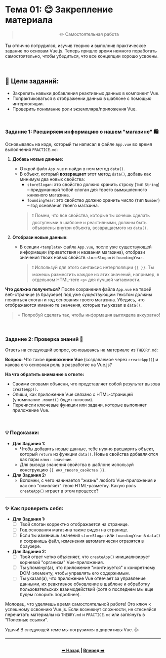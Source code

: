 # Тема 01: 😊 Закрепление материала
> <p align=center> ✏️ Самостоятельная работа </p>

Ты отлично потрудился, изучив теорию и выполнив практическое задание по основам Vue.js. Теперь пришло время немного поработать самостоятельно, чтобы убедиться, что все концепции хорошо усвоены.

<br>

## 🎯 Цели заданий:

* Закрепить навыки добавления реактивных данных в компонент Vue.
* Попрактиковаться в отображении данных в шаблоне с помощью интерполяции.
* Проверить понимание роли экземпляра/приложения Vue.

<br>

### Задание 1: Расширяем информацию о нашем "магазине" 🛍️

Основываясь на коде, который ты написал в файле `App.vue` во время выполнения `PRACTICE.md`:

1.  **Добавь новые данные:**
    * Открой файл `App.vue` и найди в нем метод `data()`.
    * В объект, который **возвращает** этот метод `data()`, добавь как минимум два новых свойства:
        * `storeSlogan`: это свойство должно хранить строку (тип `String`) – придуманный тобой слоган для твоего вымышленного книжного магазина.
        * `foundingYear`: это свойство должно хранить число (тип `Number`) – год основания твоего магазина.
        > ❗ Помни, что все свойства, которые ты хочешь сделать доступными в шаблоне и реактивными, должны быть объявлены внутри объекта, возвращаемого из `data()`.

2.  **Отобрази новые данные:**
    * В секции `<template>` файла `App.vue`, после уже существующей информации (приветствия и названия магазина), отобрази значения твоих новых свойств `storeSlogan` и `foundingYear`.
        > ❗ Используй для этого синтаксис интерполяции `{{ }}`. Ты можешь разместить каждое из этих значений, например, в отдельном HTML-теге `<p>` для лучшей читаемости.

**Что должно получиться?**
После сохранения файла `App.vue` на твоей веб-странице (в браузере) под уже существующим текстом должны появиться слоган и год основания твоего магазина. Убедись, что отображаются именно те значения, которые ты указал в `data()`.

> ⭐ Попробуй сделать так, чтобы информация выглядела аккуратно!

<br>

### Задание 2: Проверка знаний 🧠

Ответь на следующий вопрос, основываясь на материале из `THEORY.md`:

**Вопрос:** Что такое **приложение Vue** (создаваемое через `createApp()`) и какова его основная роль в разработке на Vue.js?

**На что обратить внимание в ответе:**
* Своими словами объясни, что представляет собой результат вызова `createApp()`.
* Опиши, как приложение Vue связано с HTML-страницей (упоминание `.mount()` будет плюсом).
* Перечисли ключевые функции или задачи, которые выполняет приложение Vue.

<br>

### 💡 Подсказки:

* **Для Задания 1:**
    * Чтобы добавить новые данные, тебе нужно расширить объект, который `return` из функции `data()`. Новые свойства добавляются как пары `ключ: значение`.
    * Для вывода значения свойства в шаблоне используй конструкцию `{{ имя_твоего_свойства }}`.
* **Для Задания 2:**
    * Вспомни, с чего начинается "жизнь" любого Vue-приложения и как оно "оживляет" твою HTML-разметку. Какую роль `createApp()` играет в этом процессе?

---

### ✨ Как проверить себя:

* **Для Задания 1:**
    * [ ] Твой слоган корректно отображается на странице.
    * [ ] Год основания магазина также виден на странице.
    * [ ] Если ты изменишь значения `storeSlogan` или `foundingYear` в `data()` и сохранишь файл, изменения автоматически отразятся в браузере.

* **Для Задания 2:**
    * [ ] Твой ответ четко объясняет, что `createApp()` инициализирует корневой "организм" Vue-приложения.
    * [ ] Ты упомянул(а), что приложение "монтируется" к конкретному DOM-элементу, чтобы управлять его содержимым.
    * [ ] Ты указал(а), что приложение Vue отвечает за управление данными, их реактивное обновление в шаблоне и обработку пользовательских взаимодействий (хотя о последнем мы еще будем говорить подробнее).

Молодец, что уделяешь время самостоятельной работе! Это ключ к успешному освоению Vue.js. Если возникнут сложности, не стесняйся перечитать материалы из `THEORY.md` и `PRACTICE.md` или заглянуть в "Полезные ссылки".

Удачи! В следующей теме мы погрузимся в директивы Vue. 👍

---


<div align=center style="display:flex;justify-content:center;"> 

**[⬅️ Назад](./PRACTICE.md) | [Вперед ➡️]()** 

</div>